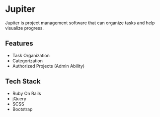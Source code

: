 # Jupiter

Jupiter is project management software that can organize tasks and help visualize progress.

## Features

* Task Organization
* Categorization
* Authorized Projects (Admin Ability)
 
## Tech Stack

* Ruby On Rails
* jQuery
* SCSS
* Bootstrap

